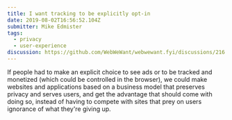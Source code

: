 ```yaml
---
title: I want tracking to be explicitly opt-in
date: 2019-08-02T16:56:52.104Z
submitter: Mike Edmister
tags:
  - privacy
  - user-experience
discussion: https://github.com/WebWeWant/webwewant.fyi/discussions/216
---
```


If people had to make an explicit choice to see ads or to be tracked and monetized (which could be controlled in the browser), we could make websites and applications based on a business model that preserves privacy and serves users, and get the advantage that should come with doing so, instead of having to compete with sites that prey on users ignorance of what they're giving up.
